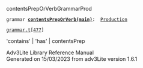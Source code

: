 ---
---
<span class="title">contentsPrepOrVerb</span><span class="type">GrammarProd</span>

`grammar `**[`contentsPrepOrVerb(main)`](../object/contentsPrepOrVerb(main).html)**` :   `[`Production`](../object/Production.html)

[`grammar.t`](../file/grammar.t.html)`[`[`477`](../source/grammar.t.html#477)`]`

<div class="gramrule">

'contains' \| 'has' \| contentsPrep  

</div>

<div class="ftr">

Adv3Lite Library Reference Manual  
Generated on 15/03/2023 from adv3Lite version 1.6.1

</div>
